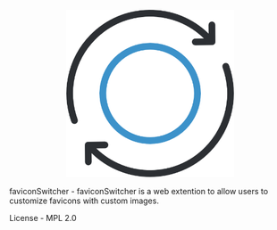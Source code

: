 <p align="center">
  <a>
    <img
      alt="FaviconSwitcher"
      src="icons/icon.png"
      width="300"
    />
  </a>
</p>

faviconSwitcher - faviconSwitcher is a web extention to allow users to customize favicons with custom images.

License - MPL 2.0
